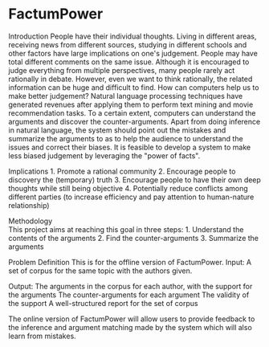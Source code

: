 FactumPower
===========
Introduction
    People have their individual thoughts. Living in different areas, receiving news from different sources, studying in different schools and other factors have large implications on one's judgement. People may have total different comments on the same issue. Although it is encouraged to judge everything from multiple perspectives, many people rarely act rationally in debate. However, even we want to think rationally, the related information can be huge and difficult to find. How can computers help us to make better judgement?
    Natural language processing techniques have generated revenues after applying them to perform text mining and movie recommendation tasks. To a certain extent, computers can understand the arguments and discover the counter-arguments. Apart from doing inference in natural language, the system should point out the mistakes and summarize the arguments to as to help the audience to understand the issues and correct their biases. It is feasible to develop a system to make less biased judgement by leveraging the "power of facts".

Implications
    1. Promote a rational community
    2. Encourage people to discovery the (temporary) truth
    3. Encourage people to have their own deep thoughts while still being objective
    4. Potentially reduce conflicts among different parties (to increase efficiency and pay attention to human-nature relationship)

Methodology    
    This project aims at reaching this goal in three steps:
    1. Understand the contents of the arguments
    2. Find the counter-arguments
    3. Summarize the arguments


Problem Definition
This is for the offline version of FactumPower.
Input: 
    A set of corpus for the same topic with the authors given.
    
Output:
   The arguments in the corpus for each author, with the support for the arguments
   The counter-arguments for each argument
   The validity of the support
   A well-structured report for the set of corpus

The online version of FactumPower will allow users to provide feedback to the inference and argument matching made by the system which will also learn from mistakes.


